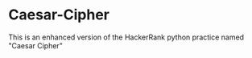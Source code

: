 # Caesar-Cipher
This is an enhanced version of the HackerRank python practice named "Caesar Cipher" 
